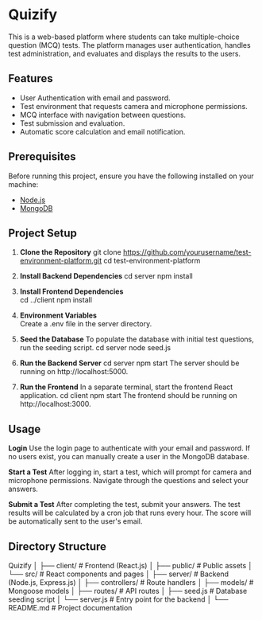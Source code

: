 # Quizify

This is a web-based platform where students can take multiple-choice question (MCQ) tests. The platform manages user authentication, handles test administration, and evaluates and displays the results to the users.

## Features

- User Authentication with email and password.
- Test environment that requests camera and microphone permissions.
- MCQ interface with navigation between questions.
- Test submission and evaluation.
- Automatic score calculation and email notification.

## Prerequisites

Before running this project, ensure you have the following installed on your machine:

- [Node.js](https://nodejs.org/) 
- [MongoDB](https://www.mongodb.com/) 

## Project Setup

1. **Clone the Repository**
   git clone https://github.com/yourusername/test-environment-platform.git
   cd test-environment-platform

2. **Install Backend Dependencies**
   cd server
   npm install

3. **Install Frontend Dependencies**   
    cd ../client
    npm install

4. **Environment Variables**  
    Create a .env file in the server directory.

5. **Seed the Database**
    To populate the database with initial test questions, run the seeding script.
    cd server
    node seed.js

6. **Run the Backend Server**
    cd server
    npm start
    The server should be running on http://localhost:5000.

7. **Run the Frontend**
    In a separate terminal, start the frontend React application.
    cd client
    npm start
    The frontend should be running on http://localhost:3000.


## Usage
**Login**
Use the login page to authenticate with your email and password.
If no users exist, you can manually create a user in the MongoDB database.

**Start a Test**
After logging in, start a test, which will prompt for camera and microphone permissions.
Navigate through the questions and select your answers.

**Submit a Test**
After completing the test, submit your answers.
The test results will be calculated by a cron job that runs every hour.
The score will be automatically sent to the user's email.


## Directory Structure
Quizify
│
├── client/               # Frontend (React.js)
│   ├── public/           # Public assets
│   └── src/              # React components and pages
│
├── server/               # Backend (Node.js, Express.js)
│   ├── controllers/      # Route handlers
│   ├── models/           # Mongoose models
│   ├── routes/           # API routes
│   ├── seed.js           # Database seeding script
│   └── server.js         # Entry point for the backend
│
└── README.md             # Project documentation
